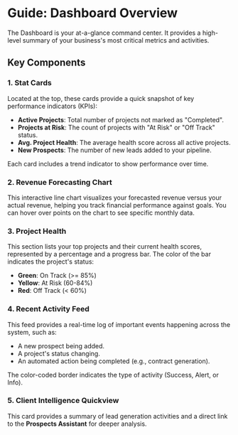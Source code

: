 # Guide: Dashboard Overview

The Dashboard is your at-a-glance command center. It provides a high-level summary of your business's most critical metrics and activities.

## Key Components

### 1. Stat Cards

Located at the top, these cards provide a quick snapshot of key performance indicators (KPIs):
-   **Active Projects**: Total number of projects not marked as "Completed".
-   **Projects at Risk**: The count of projects with "At Risk" or "Off Track" status.
-   **Avg. Project Health**: The average health score across all active projects.
-   **New Prospects**: The number of new leads added to your pipeline.

Each card includes a trend indicator to show performance over time.

### 2. Revenue Forecasting Chart

This interactive line chart visualizes your forecasted revenue versus your actual revenue, helping you track financial performance against goals. You can hover over points on the chart to see specific monthly data.

### 3. Project Health

This section lists your top projects and their current health scores, represented by a percentage and a progress bar. The color of the bar indicates the project's status:
-   **Green**: On Track (>= 85%)
-   **Yellow**: At Risk (60-84%)
-   **Red**: Off Track (< 60%)

### 4. Recent Activity Feed

This feed provides a real-time log of important events happening across the system, such as:
-   A new prospect being added.
-   A project's status changing.
-   An automated action being completed (e.g., contract generation).

The color-coded border indicates the type of activity (Success, Alert, or Info).

### 5. Client Intelligence Quickview

This card provides a summary of lead generation activities and a direct link to the **Prospects Assistant** for deeper analysis.
